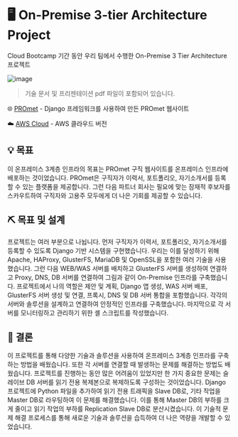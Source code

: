 # 🖥️  On-Premise 3-tier Architecture Project

Cloud Bootcamp 기간 동안 우리 팀에서 수행한 On-Premise 3 Tier Architecture 프로젝트

![image](https://user-images.githubusercontent.com/76054852/230912393-54f73945-a501-4db3-8281-8e6c88b4eb47.png)

> 기술 문서 및 프리젠테이션 pdf 파일이 포함되어 있습니다.

🌐 [PROmet](https://github.com/sch8536/PROmet-Website) - Django 프레임워크를 사용하여 만든 PROmet 웹사이트

☁️ [AWS Cloud](https://github.com/sch8536/PROmet-Cloud-Migration-Project) - AWS 클라우드 버전


## 💡 목표

이 온프레미스 3계층 인프라의 목표는 PROmet 구직 웹사이트를 온프레미스 인프라에 배포하는 것이었습니다. PROmet은 구직자가 이력서, 포트폴리오, 자기소개서를 등록할 수 있는 플랫폼을 제공합니다. 그런 다음 파트너 회사는 필요에 맞는 잠재적 후보자를 스카우트하여 구직자와 고용주 모두에게 더 나은 기회를 제공할 수 있습니다.

## ⛏️ 목표 및 설계
프로젝트는 여러 부분으로 나뉩니다. 먼저 구직자가 이력서, 포트폴리오, 자기소개서를 등록할 수 있도록 Django 기반 시스템을 구현했습니다. 우리는 이를 달성하기 위해 Apache, HAProxy, GlusterFS, MariaDB 및 OpenSSL을 포함한 여러 기술을 사용했습니다. 그런 다음 WEB/WAS 서버를 배치하고 GlusterFS 서버를 생성하여 연결하고 Proxy, DNS, DB 서버를 연결하여 그림과 같이 On-Premise 인프라를 구축했습니다. 프로젝트에서 나의 역할은 제안 및 계획, Django 앱 생성, WAS 서버 배포, GlusterFS 서버 생성 및 연결, 프록시, DNS 및 DB 서버 통합을 포함했습니다. 각각의 서버와 솔루션을 설계하고 연결하여 안정적인 인프라를 구축했습니다. 마지막으로 각 서버를 모니터링하고 관리하기 위한 셸 스크립트를 작성했습니다.

## 📝 결론

이 프로젝트를 통해 다양한 기술과 솔루션을 사용하여 온프레미스 3계층 인프라를 구축하는 방법을 배웠습니다. 또한 각 서버를 연결할 때 발생하는 문제를 해결하는 방법도 배웠습니다. 프로젝트를 진행하는 동안 많은 어려움이 있었지만 한 가지 중요한 문제는 슬레이브 DB 서버를 읽기 전용 복제본으로 복제하도록 구성하는 것이었습니다. Django 프로젝트에 Python 파일을 추가하여 읽기 전용 트래픽을 Slave DB로, 기타 작업을 Master DB로 라우팅하여 이 문제를 해결했습니다. 이를 통해 Master DB의 부하를 크게 줄이고 읽기 작업의 부하를 Replication Slave DB로 분산시켰습니다. 이 기술적 문제 해결 프로세스를 통해 새로운 기술과 솔루션을 습득하여 더 나은 역량을 개발할 수 있었습니다.
